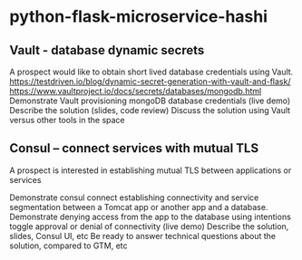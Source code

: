 # python-flask-microservice-hashi

## Vault - database dynamic secrets

A prospect would like to obtain short lived database credentials using Vault.  
https://testdriven.io/blog/dynamic-secret-generation-with-vault-and-flask/
https://www.vaultproject.io/docs/secrets/databases/mongodb.html
Demonstrate Vault provisioning mongoDB database credentials (live demo)
Describe the solution (slides, code review)
Discuss the solution using Vault versus other tools in the space

## Consul – connect services with mutual TLS   

A prospect is interested in establishing mutual TLS between applications or services

Demonstrate consul connect establishing connectivity and service segmentation between a Tomcat app or another app and a database. 
Demonstrate denying access from the app to the database using intentions toggle approval or denial of connectivity (live demo)
Describe the solution, slides, Consul UI, etc
Be ready to answer technical questions about the solution, compared to GTM, etc 